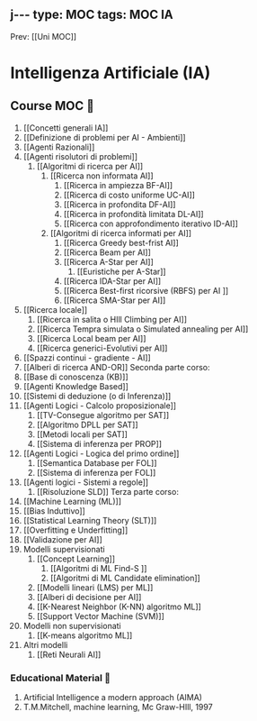 j---
type: MOC 
tags: MOC IA 
---

Prev: [[Uni MOC]]

# Intelligenza Artificiale (IA)

## Course MOC  📒
1. [[Concetti generali IA]]
2. [[Definizione di problemi per AI - Ambienti]]
3. [[Agenti Razionali]]
4. [[Agenti risolutori di problemi]]
	1. [[Algoritmi di ricerca per AI]]
		1. [[Ricerca non informata AI]]
			1. [[Ricerca in ampiezza BF-AI]]
			2. [[Ricerca di costo uniforme UC-AI]]
			3. [[Ricerca in profondita DF-AI]] 
			4. [[Ricerca in profondità limitata DL-AI]] 
			5. [[Ricerca con approfondimento iterativo ID-AI]] 
		2. [[Algoritmi di ricerca informati per AI]]
			1. [[Ricerca Greedy best-frist AI]]
			2. [[Ricerca Beam per AI]]
			3. [[Ricerca A-Star per AI]]
				1. [[Euristiche per A-Star]]
			4. [[Ricerca IDA-Star per AI]]
			5. [[Ricerca Best-first ricorsive (RBFS) per AI ]]
			6. [[Ricerca SMA-Star per AI]]
5. [[Ricerca locale]]
	1. [[Ricerca in salita o HIll Climbing per AI]]
	2. [[Ricerca Tempra simulata o Simulated annealing per AI]]
	3. [[Ricerca Local beam per AI]]
	4. [[Ricerca generici-Evolutivi per AI]]
6. [[Spazzi continui - gradiente - AI]]
7. [[Alberi di ricerca AND-OR]]
Seconda parte corso:
1. [[Base di conoscenza (KB)]]
2. [[Agenti Knowledge Based]]
3. [[Sistemi di deduzione (o di Inferenza)]]
4. [[Agenti Logici - Calcolo proposizionale]]
	1. [[TV-Consegue algoritmo per SAT]]
	2. [[Algoritmo DPLL per SAT]]
	3. [[Metodi locali per SAT]]
	4. [[Sistema di inferenza per PROP]]
5. [[Agenti Logici - Logica del primo ordine]]
	1. [[Semantica Database per FOL]]
	2. [[Sistema di inferenza per FOL]]
6. [[Agenti logici - Sistemi a regole]]
	1. [[Risoluzione SLD]]
Terza parte corso:
1. [[Machine Learning (ML)]]
2. [[Bias Induttivo]]
3. [[Statistical Learning Theory (SLT)]]
4. [[Overfitting e Underfitting]]
5. [[Validazione per AI]]
6. Modelli supervisionati
	1. [[Concept Learning]]
		1. [[Algoritmi di ML Find-S ]]
		2. [[Algoritmi di ML Candidate elimination]]
	2. [[Modelli lineari (LMS) per ML]]
	3. [[Alberi di decisione per AI]]
	4. [[K-Nearest Neighbor (K-NN) algoritmo ML]]
	5. [[Support Vector Machine (SVM)]]
7. Modelli non supervisionati 
	1. [[K-means algoritmo ML]]
8. Altri modelli
	1. [[Reti Neurali AI]]


### Educational Material 🧱
1. Artificial Intelligence a modern approach (AIMA)
2. T.M.Mitchell, machine learning, Mc Graw-HIll, 1997